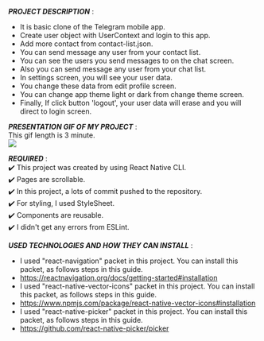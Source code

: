 
***PROJECT DESCRIPTION*** :<br>
+ It is basic clone of the Telegram mobile app.<br>
+ Create user object with UserContext and login to this app.<br>
+ Add more contact from contact-list.json.<br>
+ You can send message any user from your contact list.<br>
+ You can see the users you send messages to on the chat screen.<br>
+ Also you can send message any user from your chat list.<br>
+ In settings screen, you will see your user data.<br>
+ You change these data from edit profile screen.<br>
+ You can change app theme light or dark from change theme screen.<br>
+ Finally, If click button 'logout', your user data will erase and you will direct to login screen.<br>

***PRESENTATION GIF OF MY PROJECT*** :<br>
This gif length is 3 minute.<br>
![](assets/odev-3-gif-edited-300px.gif)

***REQUIRED*** :<br>
:heavy_check_mark: This project was created by using React Native CLI.<br>
:heavy_check_mark: Pages are scrollable.<br>
:heavy_check_mark: In this project, a lots of commit pushed to the repository.<br>
:heavy_check_mark: For styling, I used StyleSheet.<br>
:heavy_check_mark: Components are reusable.<br>
:heavy_check_mark: I didn't get any errors from ESLint.<br>

***USED TECHNOLOGIES AND HOW THEY CAN INSTALL*** :<br>
+ I used "react-navigation" packet in this project. You can install this packet, as follows steps in this guide.<br>
+ https://reactnavigation.org/docs/getting-started#installation<br>
+ I used "react-native-vector-icons" packet in this project. You can install this packet, as follows steps in this guide.<br>
+ https://www.npmjs.com/package/react-native-vector-icons#installation<br>
+ I used "react-native-picker" packet in this project. You can install this packet, as follows steps in this guide.<br>
+ https://github.com/react-native-picker/picker<br>
